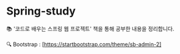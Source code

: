 # Spring-study
📚 '코드로 배우는 스프링 웹 프로젝트' 책을 통해 공부한 내용을 정리합니다.  
<br>
🔍 Bootstrap : [https://startbootstrap.com/theme/sb-admin-2]
